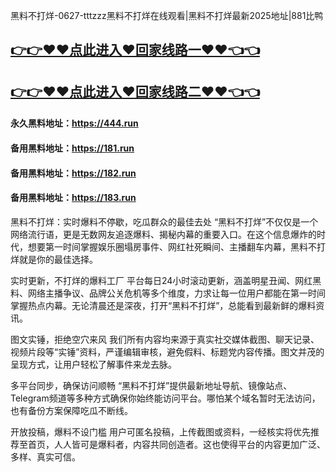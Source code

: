 黑料不打烊-0627-tttzzz黑料不打烊在线观看|黑料不打烊最新2025地址|881比鸭

## [👉👉♥♥点此进入♥回家线路一♥♥👈👈](https://unpkg.com/182run/index.html)
## [👉👉♥♥点此进入♥回家线路二♥♥👈👈](https://unpkg.com/182-1run/index.html)

#### 永久黑料地址：https://444.run
#### 备用黑料地址：https://181.run
#### 备用黑料地址：https://182.run
#### 备用黑料地址：https://183.run

黑料不打烊：实时爆料不停歇，吃瓜群众的最佳去处
“黑料不打烊”不仅仅是一个网络流行语，更是无数网友追逐爆料、揭秘内幕的重要入口。在这个信息爆炸的时代，想要第一时间掌握娱乐圈塌房事件、网红社死瞬间、主播翻车内幕，黑料不打烊就是你的最佳选择。

实时更新，不打烊的爆料工厂
平台每日24小时滚动更新，涵盖明星丑闻、网红黑料、网络主播争议、品牌公关危机等多个维度，力求让每一位用户都能在第一时间掌握热点内幕。无论清晨还是深夜，打开“黑料不打烊”，总能看到最新鲜的爆料资讯。

图文实锤，拒绝空穴来风
我们所有内容均来源于真实社交媒体截图、聊天记录、视频片段等“实锤”资料，严谨编辑审核，避免假料、标题党内容传播。图文并茂的呈现方式，让用户轻松了解事件来龙去脉。

多平台同步，确保访问顺畅
“黑料不打烊”提供最新地址导航、镜像站点、Telegram频道等多种方式确保你始终能访问平台。哪怕某个域名暂时无法访问，也有备份方案保障吃瓜不断线。

开放投稿，爆料不设门槛
用户可匿名投稿，上传截图或资料，一经核实将优先推荐至首页，人人皆可是爆料者，内容共同创造者。这也使得平台的内容更加广泛、多样、真实可信。
